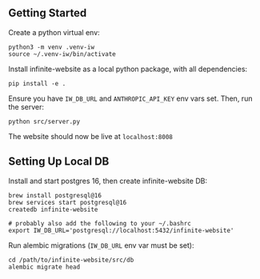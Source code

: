 ## Getting Started

Create a python virtual env:
```
python3 -m venv .venv-iw
source ~/.venv-iw/bin/activate
```

Install infinite-website as a local python package, with all dependencies:
```
pip install -e .
```

Ensure you have `IW_DB_URL` and `ANTHROPIC_API_KEY` env vars set. Then, run the server:
```
python src/server.py
```

The website should now be live at `localhost:8008`

## Setting Up Local DB

Install and start postgres 16, then create infinite-website DB:
```
brew install postgresql@16
brew services start postgresql@16
createdb infinite-website

# probably also add the following to your ~/.bashrc
export IW_DB_URL='postgresql://localhost:5432/infinite-website'
```

Run alembic migrations (`IW_DB_URL` env var must be set):
```
cd /path/to/infinite-website/src/db
alembic migrate head
```
